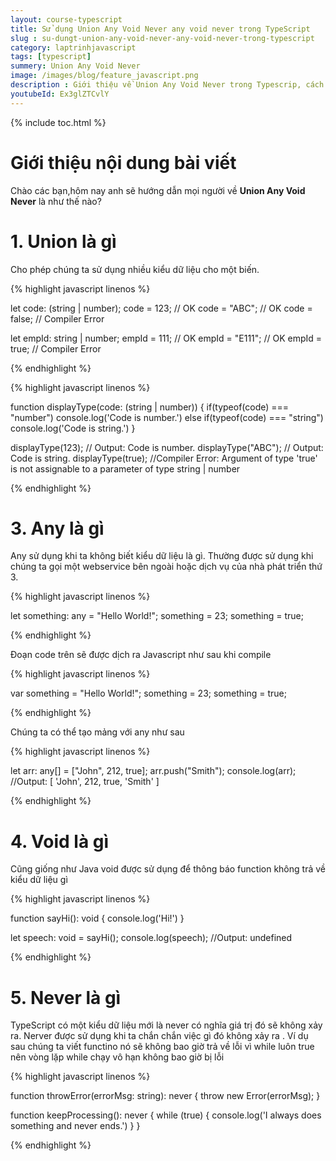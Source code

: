 ```yaml
---
layout: course-typescript
title: Sử dụng Union Any Void Never any void never trong TypeScript 
slug : su-dungt-union-any-void-never-any-void-never-trong-typescript
category: laptrinhjavascript
tags: [typescript]
summery: Union Any Void Never   
image: /images/blog/feature_javascript.png
description : Giới thiệu về Union Any Void Never trong Typescrip, cách hoạt động của Union Any Void Never trong Typescrip
youtubeId: Ex3glZTCvlY
---
```


{% include toc.html %}

# **Giới thiệu nội dung bài viết**

Chào các bạn,hôm nay anh sẽ hướng dẫn mọi người về <b>Union Any Void Never</b> là như thế nào? 

# **1. Union là gì**

Cho phép chúng ta sử dụng nhiều kiểu dữ liệu cho một biến. 

{% highlight javascript  linenos %}

let code: (string | number);
code = 123;   // OK
code = "ABC"; // OK
code = false; // Compiler Error

let empId: string | number;
empId = 111; // OK
empId = "E111"; // OK
empId = true; // Compiler Error

{% endhighlight %}


{% highlight javascript  linenos %}

function displayType(code: (string | number))
{
    if(typeof(code) === "number")
        console.log('Code is number.')
    else if(typeof(code) === "string")
        console.log('Code is string.')
}

displayType(123); // Output: Code is number.
displayType("ABC"); // Output: Code is string.
displayType(true); //Compiler Error: Argument of type 'true' is not assignable to a parameter of type string | number


{% endhighlight %}

# **3. Any là gì**

Any sử dụng khi ta không biết kiểu dữ liệu là gì. Thường được sử dụng khi chúng ta gọi một webservice bên ngoài hoặc dịch vụ của nhà phát triển thứ 3.

{% highlight javascript  linenos %}

let something: any = "Hello World!"; 
something = 23;
something = true;

{% endhighlight %}

Đoạn code trên sẽ được dịch ra Javascript như sau khi compile

{% highlight javascript  linenos %}

var something = "Hello World!";
something = 23;
something = true;

{% endhighlight %}

Chúng ta có thể tạo mảng với any như sau

{% highlight javascript  linenos %}

let arr: any[] = ["John", 212, true]; 
arr.push("Smith"); 
console.log(arr); //Output: [ 'John', 212, true, 'Smith' ] 

{% endhighlight %}

# **4. Void là gì**

Cũng giống như Java void được sử dụng để thông báo function không trả về kiểu dữ liệu gì

{% highlight javascript  linenos %}

function sayHi(): void { 
    console.log('Hi!')
} 

let speech: void = sayHi(); 
console.log(speech); //Output: undefined

{% endhighlight %}

# **5. Never là gì**

TypeScript có một kiểu dữ liệu mới là never có nghĩa giá trị đó sẽ không xảy ra. Nerver được sử dụng khi ta chắn chắn việc gì đó không xảy ra . Ví dụ sau chúng ta viết functino nó sẽ không bao giờ trả về lỗi vì while luôn true nên vòng lặp while chạy vô hạn không bao giờ bị lỗi

{% highlight javascript  linenos %}

function throwError(errorMsg: string): never { 
            throw new Error(errorMsg); 
} 

function keepProcessing(): never { 
            while (true) { 
         console.log('I always does something and never ends.')
     }
}

{% endhighlight %}






